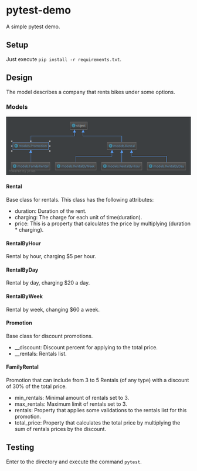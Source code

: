 # pytest-demo
A simple pytest demo.
## Setup
Just execute ``pip install -r requirements.txt``.
## Design
The model describes a company that rents bikes under some options.
### Models
![Class diagram](https://raw.githubusercontent.com/hurta2yaisel/pytest-demo/master/diagram.png)
#### Rental
Base class for rentals. This class has the following attributes:
- duration: Duration of the rent.
- charging: The charge for each unit of time(duration).
- price: This is a property that calculates the price by multiplying (duration * charging).
#### RentalByHour
Rental by hour, charging $5 per hour.
#### RentalByDay
Rental by day, charging $20 a day.
#### RentalByWeek
Rental by week, changing $60 a week.
#### Promotion
Base class for discount promotions.
- __discount: Discount percent for applying to the total price.
- __rentals: Rentals list.
#### FamilyRental
Promotion that can include from 3 to 5 Rentals (of any type) with a discount of 30% of the total price.
- min_rentals: Minimal amount of rentals set to 3.
- max_rentals: Maximum limit of rentals set to 3.
- rentals: Property that applies some validations to the rentals list for this promotion.
- total_price: Property that calculates the total price by multiplying the sum of rentals prices by the discount.

## Testing
Enter to the directory and execute the command ``pytest``.
